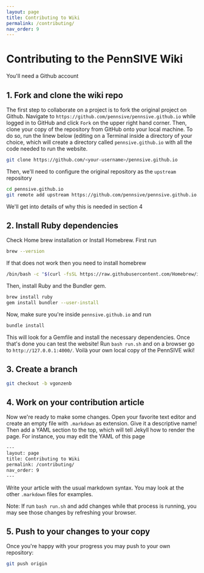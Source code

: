 ```yaml
---
layout: page
title: Contributing to Wiki
permalink: /contributing/
nav_order: 9
---
```

# Contributing to the PennSIVE Wiki

You'll need a Github account
<!--Some nice into here and overview. -->

## 1. Fork and clone the wiki repo

The first step to collaborate on a project is to fork the original project on Github. Navigate to `https://github.com/pennsive/pennsive.github.io` while logged in to GitHub and click `Fork` on the upper right hand corner. Then, clone your copy of the repository from GitHub onto your local machine. 
To do so, run the linew below (editing <your-username> on a Terminal inside a directory of your choice, which will create a directory called `pennsive.github.io` with all the code needed to run the website.

```sh
git clone https://github.com/<your-username>/pennsive.github.io
```

Then, we'll need to configure the original repository as the `upstream` repository 

```sh
cd pennsive.github.io
git remote add upstream https://github.com/pennsive/pennsive.github.io.git
```

We'll get into details of why this is needed in section 4


<!--Bit about origin -->

## 2. Install Ruby dependencies

Check Home brew installation or Install Homebrew. First run

```sh
brew --version
```

If that does not work then you need to install homebrew

```sh
/bin/bash -c "$(curl -fsSL https://raw.githubusercontent.com/Homebrew/install/HEAD/install.sh)"
```

Then, install Ruby and the Bundler gem.

```sh
brew install ruby
gem install bundler --user-install
```

Now, make sure you're inside `pennsive.github.io` and run 

```sh
bundle install 
```

This will look for a Gemfile and install the necessary dependencies. Once that's done you can test the website! Run `bash run.sh` and on a browser go to `http://127.0.0.1:4000/`. Voilà your own local copy of the PennSIVE wiki!

## 3. Create a branch

```sh
git checkout -b vgonzenb
```
## 4. Work on your contribution article

Now we're ready to make some changes. Open your favorite text editor and create an empty file with `.markdown` as extension. Give it a descriptive name!
Then add a YAML section to the top, which will tell Jekyll how to render the page. For instance, you may edit the YAML of this page

```sh
---
layout: page
title: Contributing to Wiki
permalink: /contributing/
nav_order: 9
---
```

Write your article with the usual markdown syntax. You may look at the other `.markdown` files for examples. 

Note: If run `bash run.sh` and add changes while that process is running, you may see those changes by refreshing your browser.

## 5. Push to your changes to your copy

Once you're happy with your progress you may push to your own repository:

```sh
git push origin